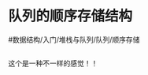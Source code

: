 # 队列的顺序存储结构

#数据结构/入门/堆栈与队列/队列/顺序存储

<img title="" src="file:///Users/dongdong/Library/Application Support/marktext/images/c16bfe1750fcc4b950a8da5337a9f38a8b7e463f.jpeg" alt="">

这个是一种不一样的感觉！！